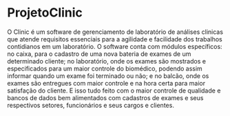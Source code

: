 # ProjetoClinic
O Clinic é um software de gerenciamento de laboratório de análises clinicas que atende requisitos essenciais para a agilidade e facilidade dos trabalhos contidianos em um laboratório. O software conta com módulos específicos: no caixa, para o cadastro de uma nova bateria de exames de um determinado cliente; no laboratório, onde os exames são mostrados e especificados para um maior controle do biomédico, podendo assim informar quando um exame foi terminado ou não; e no balcão, onde os exames são entregues com maior controle e na hora certa para maior satisfação do cliente. E isso tudo feito com o maior controle de qualidade e bancos de dados bem alimentados com cadastros de exames e seus respectivos setores, funcionários e seus cargos e clientes.
